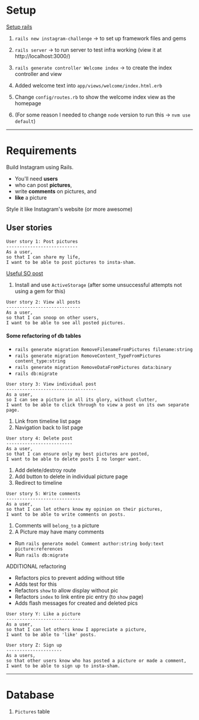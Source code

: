 # Setup

[Setup rails](https://guides.rubyonrails.org/getting_started.html)

1. `rails new instagram-challenge` -> to set up framework files and gems

2. `rails server` -> to run server to test infra working (view it at http://localhost:3000/)

3. `rails generate controller Welcome index` -> to create the index controller and view

4. Added welcome text into `app/views/welcome/index.html.erb`

5. Change `config/routes.rb` to show the welcome index view as the homepage

6. (For some reason I needed to change `node` version to run this -> `nvm use default`)

------

# Requirements

Build Instagram using Rails.

- You'll need **users**
- who can post **pictures**,
- write **comments** on pictures, and
- **like** a picture

Style it like Instagram's website (or more awesome)


## User stories

```
User story 1: Post pictures
---------------------------
As a user,
so that I can share my life,
I want to be able to post pictures to insta-sham.
```

[Useful SO post](https://stackoverflow.com/questions/14174044/uploading-a-file-in-rails)

1. Install and use `ActiveStorage` (after some unsuccessful attempts not using a gem for this)

```
User story 2: View all posts
----------------------------
As a user,
so that I can snoop on other users,
I want to be able to see all posted pictures.
```

#### Some refactoring of db tables

- `rails generate migration RemoveFilenameFromPictures filename:string`
- `rails generate migration RemoveContent_TypeFromPictures content_type:string`
- `rails generate migration RemoveDataFromPictures data:binary`
- `rails db:migrate`


```
User story 3: View individual post
----------------------------------
As a user,
so I can see a picture in all its glory, without clutter,
I want to be able to click through to view a post on its own separate page.
```

1. Link from timeline list page
2. Navigation back to list page


```
User story 4: Delete post
-------------------------
As a user,
so that I can ensure only my best pictures are posted,
I want to be able to delete posts I no longer want.
```

1. Add delete/destroy route
2. Add button to delete in individual picture page
3. Redirect to timeline


```
User story 5: Write comments
----------------------------
As a user,
so that I can let others know my opinion on their pictures,
I want to be able to write comments on posts.
```

1. Comments will `belong_to` a picture
2. A Picture may have many comments

- Run `rails generate model Comment author:string body:text picture:references`
- Run `rails db:migrate`


ADDITIONAL refactoring

- Refactors pics to prevent adding without title
- Adds test for this
- Refactors `show` to allow display without pic
- Refactors `index` to link entire pic entry (to `show` page)
- Adds flash messages for created and deleted pics


```
User story Y: Like a picture
----------------------------
As a user,
so that I can let others know I appreciate a picture,
I want to be able to 'like' posts.
```

```
User story Z: Sign up
---------------------
As a users,
so that other users know who has posted a picture or made a comment,
I want to be able to sign up to insta-sham.
```

------

# Database

1. `Pictures` table

